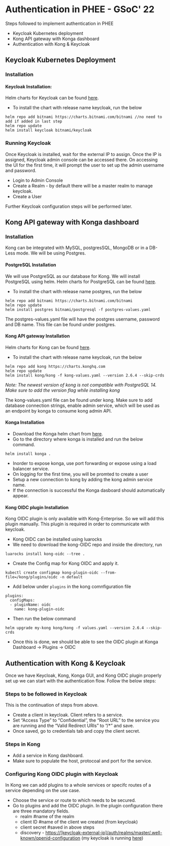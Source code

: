 # Authentication in PHEE - GSoC' 22

Steps followed to implement authentication in PHEE

 - Keycloak Kubernetes deployment
 - Kong API gateway with Konga dashboard
 - Authentication with Kong & Keycloak

## Keycloak Kubernetes Deployment 

### Installation

#### Keycloak Installation: 
Helm charts for Keycloak can be found [here](https://artifacthub.io/packages/helm/bitnami/keycloak). 

 - To install the chart with release name keycloak, run the below
```
helm repo add bitnami https://charts.bitnami.com/bitnami //no need to add if added in last step
helm repo update
helm install keycloak bitnami/keycloak
```
### Running Keycloak
Once Keycloak is installed, wait for the external IP to assign. Once the IP is assigned, Keycloak admin console can be accessed there. On accessing the UI for the first time, it will prompt the user to set up the admin username and password. 
 - Login to Admin Console 
 - Create a Realm - by default there will be a
   master realm to manage keycloak. 
  - Create a User
 
Further Keycloak configuration steps will be performed later. 

## Kong API gateway with Konga dashboard

### Installation

Kong can be integrated with MySQL, postgresSQL, MongoDB or in a DB-Less mode. We will be using Postgres.

#### PostgreSQL Installation

We will use PostgreSQL as our database for Kong. We will install PostgreSQL using helm. Helm charts for PostgreSQL can be found [here](https://artifacthub.io/packages/helm/bitnami/postgresql). 
 - To install the chart with release name postgres, run the below
```
helm repo add bitnami https://charts.bitnami.com/bitnami
helm repo update
helm install postgres bitnami/postgresql -f postgres-values.yaml
```
The postgres-values.yaml file will have the postgres username, password and DB name. This file can be found under postgres.

#### Kong API gateway Installation

Helm charts for Kong can be found [here](https://artifacthub.io/packages/helm/bitnami/keycloak). 

 - To install the chart with release name keycloak, run the below
```
helm repo add kong https://charts.konghq.com
helm repo update
helm install kong/kong -f kong-values.yaml --version 2.6.4 --skip-crds
```
*Note: The newest version of kong is not compatible with PostgreSQL 14. Make sure to add the version flag while installing kong*

The kong-values.yaml file can be found under kong. Make sure to add database connection strings, enable admin service, which will be used as an endpoint by konga to consume kong admin API.

#### Konga Installation

 - Download the Konga helm chart from [here](https://github.com/pantsel/konga/tree/master/charts/konga). 
 - Go to the directory where konga is installed and run the below
   command.
```
helm install konga .
```
- Inorder to expose konga, use port forwarding or expose using a load balancer service. 
- On logging for the first time, you will be promted to create a user
- Setup a new connection to kong by adding the kong admin service name. 
- If the connection is successful the Konga dasboard should automatically appear. 

#### Kong OIDC plugin Installation
Kong OIDC plugin is only available with Kong-Enterprise. So we will add this plugin manually. This plugin is required in order to communicate with keycloak. 
- Kong OIDC can be installed using luarocks
 - We need to download the kong-OIDC repo and inside the directory, run
 ```
luarocks install kong-oidc --tree .
 ```
 - Create the Config map for Kong OIDC and apply it. 
 ```
kubectl create configmap kong-plugin-oidc --from-file=/kong/plugins/oidc -n default
 ```
 - Add below under ```plugins``` in the kong comnfiguration file
 ```
plugins:
   configMaps:
   - pluginName: oidc
     name: kong-plugin-oidc
 ```
- Then run the below command

```helm upgrade my-kong kong/kong -f values.yaml --version 2.6.4 --skip-crds```
- Once this is done, we should be able to see the OIDC plugin at Konga Dashboard  -> Plugins -> OIDC

## Authentication with Kong & Keycloak

Once we have Keycloak, Kong, Konga GUI, and Kong OIDC plugin properly set up we can start with the authentication flow. Follow the below steps:

### Steps to be followed in Keycloak
This is the continuation of steps from above. 
- Create a client in keycloak. Client refers to a service. 
- Set “Access Type” to “Confidential”, the “Root URL” to the service you are running and the “Valid Redirect URIs” to “/*”  and save. 
- Once saved, go to credentials tab and copy the client secret.

### Steps in Kong
- Add a service in Kong dashboard. 
- Make sure to populate the host, protocoal and port for the service. 

### Configuring Kong OIDC plugin with Keycloak
In Kong we can add plugins to a whole services or specifc routes of a service depending on the use case. 
- Choose the service or route to which needs to be secured.
- Go to plugins and add the OIDC plugin. In the plugin configuration there are three mandatory fields.
	- realm #name of the realm 
	- client ID #name of the client we created (from keycloak) 
	- client secret #saved in above steps
	- discovery - [https://[keycloak-external-ip]/auth/realms/master/.well-known/openid-configuration](https://831f7d04-us-east.lb.appdomain.clou/auth/realms/master/.well-known/openid-configuration)  (my keycloak is running [here](https://831f7d04-us-east.lb.appdomain.cloud))
